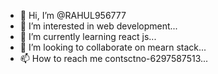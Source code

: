 - 👋 Hi, I’m @RAHUL956777
- 👀 I’m interested in web development...
- 🌱 I’m currently learning react js...
- 💞️ I’m looking to collaborate on mearn stack...
- 📫 How to reach me contsctno-6297587513...

<!---
RAHUL956777/RAHUL956777 is a ✨ special ✨ repository because its `README.md` (this file) appears on your GitHub profile.
You can click the Preview link to take a look at your changes.
--->
